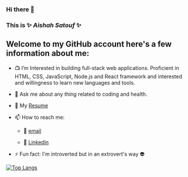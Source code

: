 
### Hi there 👋

### This is  ✨ _Aishah Satouf_ ✨

## Welcome to my GitHub account here's a few information about me:

- 📺 I’m  Interested in building full-stack web applications. Proficient in HTML, CSS, JavaScript, Node.js and React framework and interested and willingness to learn new languages and tools.

- 💬 Ask me about any thing related to coding and health.

- :scroll: My [ Resume ](https://drive.google.com/file/d/1DdJbVmDFJsA1PvDZYxcqv0KcnsrRfTyW/view?usp=sharing)

- 📫 How to reach me:

     - :incoming_envelope: [email](aishasattouf1996@gmail.com)

     - :paperclip: [Linkedin](www.linkedin.com/in/aishah-satouf)

- ⚡ Fun fact: I'm introverted but in an extrovert's way :alien:


[![Top Langs](https://github-readme-stats.vercel.app/api/top-langs/?username=Aishahsatouf&layout=compact&theme=tokyonight)](https://github.com/anuraghazra/github-readme-stats)
